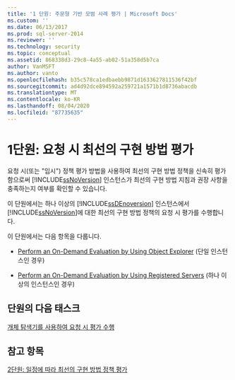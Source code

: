 ```yaml
---
title: '1 단원: 주문형 기반 모범 사례 평가 | Microsoft Docs'
ms.custom: ''
ms.date: 06/13/2017
ms.prod: sql-server-2014
ms.reviewer: ''
ms.technology: security
ms.topic: conceptual
ms.assetid: 868338d3-29c8-4a55-ab02-51a358d5b7ca
author: VanMSFT
ms.author: vanto
ms.openlocfilehash: b35c578ca1edbaebb9871d1633627811536f42bf
ms.sourcegitcommit: ad4d92dce894592a259721a1571b1d8736abacdb
ms.translationtype: MT
ms.contentlocale: ko-KR
ms.lasthandoff: 08/04/2020
ms.locfileid: "87735635"
---
```

# <a name="lesson-1-evaluate-best-practices-on-an-on-demand-basis"></a>1단원: 요청 시 최선의 구현 방법 평가
  요청 시(또는 "임시") 정책 평가 방법을 사용하여 최선의 구현 방법 정책을 신속히 평가함으로써 [!INCLUDE[ssNoVersion](../includes/ssnoversion-md.md)] 인스턴스가 최선의 구현 방법 지침과 권장 사항을 충족하는지 여부를 확인할 수 있습니다.  
  
 이 단원에서는 하나 이상의 [!INCLUDE[ssDEnoversion](../includes/ssdenoversion-md.md)] 인스턴스에서 [!INCLUDE[ssNoVersion](../includes/ssnoversion-md.md)]에 대한 최선의 구현 방법 정책의 요청 시 평가를 수행합니다.  
  
 이 단원에서는 다음 항목을 다룹니다.  
  
-   [Perform an On-Demand Evaluation by Using Object Explorer](../ssms/object/object-explorer.md) (단일 인스턴스인 경우)  
  
-   [Perform an On-Demand Evaluation by Using Registered Servers](../../2014/tutorials/perform-an-on-demand-evaluation-by-using-registered-servers.md) (하나 이상의 인스턴스인 경우)  
  
## <a name="next-task-in-lesson"></a>단원의 다음 태스크  
 [개체 탐색기를 사용하여 요청 시 평가 수행](../ssms/object/object-explorer.md)  
  
## <a name="see-also"></a>참고 항목  
 [2단원: 일정에 따라 최선의 구현 방법 정책 평가](../../2014/tutorials/lesson-2-evaluate-best-practices-policies-on-a-scheduled-basis.md)  
  
  
